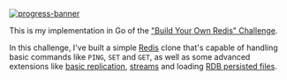 [![progress-banner](https://backend.codecrafters.io/progress/redis/c7b01d54-8b21-440d-ba91-f5cb9ec0e79f)](https://app.codecrafters.io/users/feliposz)

This is my implementation in Go of the
["Build Your Own Redis" Challenge](https://codecrafters.io/challenges/redis).

In this challenge, I've built a simple [Redis](https://redis.io/) clone that's capable of handling
basic commands like `PING`, `SET` and `GET`, as well as some advanced extensions like [basic replication](https://redis.io/docs/management/replication/),
[streams](https://redis.io/docs/data-types/streams/) and loading [RDB persisted files](https://redis.io/docs/management/persistence/).
